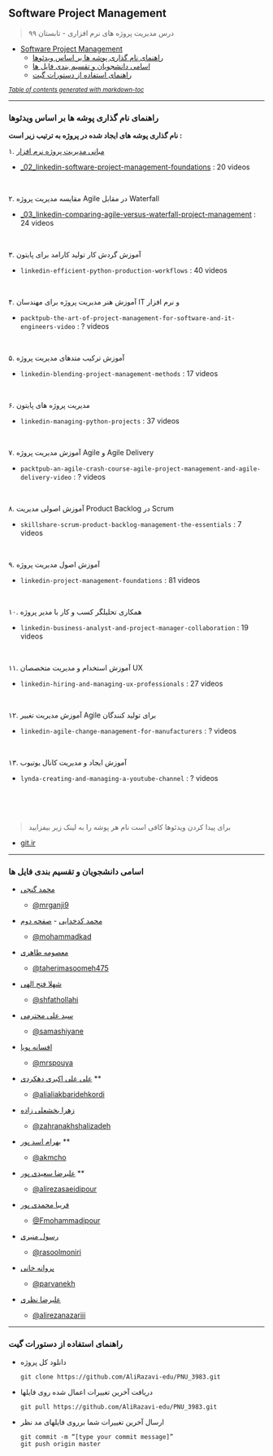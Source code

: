 ## Software Project Management

> درس مدیریت پروژه های نرم افزاری - تابستان ۹۹

- [Software Project Management](#software-project-management)
  * [راهنمای نام گذاری پوشه ها بر اساس ویدئوها](#راهنمای-نام-گذاری-پوشه-ها-بر-اساس-ویدئوها)
  * [اسامی دانشجویان و تقسیم بندی فایل ها](#اسامی-دانشجویان-و-تقسیم-بندی-فایل-ها)
  * [راهنمای استفاده از دستورات گیت](#راهنمای-استفاده-از-دستورات-گیت)

<small><i><a href='http://ecotrust-canada.github.io/markdown-toc/'>Table of contents generated with markdown-toc</a></i></small>

---
### راهنمای نام گذاری پوشه ها بر اساس ویدئوها

**نام گذاری پوشه های ایجاد شده در پروژه به ترتیب زیر است :**

۱. 
[مبانی مدیریت پروژه نرم افزار](https://git.ir/linkedin-software-project-management-foundations/)
- [_02_linkedin-software-project-management-foundations](https://github.com/AliRazavi-edu/PNU_3983/tree/master/SoftwareProjectManagement/_02_linkedin-software-project-management-foundations/en) : 20 videos

<br>

۲. مقایسه مدیریت پروژه Agile در مقابل Waterfall

- [_03_linkedin-comparing-agile-versus-waterfall-project-management](https://github.com/AliRazavi-edu/PNU_3983/tree/master/SoftwareProjectManagement/_03_linkedin-comparing-agile-versus-waterfall-project-management/en) : 24 videos

<br>

۳. آموزش گردش کار تولید کارامد برای پایتون
- `linkedin-efficient-python-production-workflows` : 40 videos

<br>

۴. آموزش هنر مدیریت پروژه برای مهندسان IT و نرم افزار
- `packtpub-the-art-of-project-management-for-software-and-it-engineers-video` : ? videos

<br>

۵. آموزش ترکیب متدهای مدیریت پروژه
- `linkedin-blending-project-management-methods` : 17 videos

<br>

۶. مدیریت پروژه های پایتون
- `linkedin-managing-python-projects` : 37 videos

<br>

۷. آموزش مدیریت پروژه Agile و Agile Delivery
- `packtpub-an-agile-crash-course-agile-project-management-and-agile-delivery-video` : ? videos

<br>

۸. آموزش اصولی مدیریت Product Backlog در Scrum
- `skillshare-scrum-product-backlog-management-the-essentials` : 7 videos

<br>

۹. آموزش اصول مدیریت پروژه
- `linkedin-project-management-foundations` : 81 videos

<br>

۱۰. همکاری تحلیلگر کسب و کار با مدیر پروژه
- `linkedin-business-analyst-and-project-manager-collaboration` : 19 videos

<br>

۱۱. آموزش استخدام و مدیریت متخصصان UX
- `linkedin-hiring-and-managing-ux-professionals` : 27 videos

<br>

۱۲. آموزش مدیریت تغییر Agile برای تولید کنندگان
- `linkedin-agile-change-management-for-manufacturers` : ? videos

<br>

۱۳. آموزش ایجاد و مدیریت کانال یوتیوب
- `lynda-creating-and-managing-a-youtube-channel` : ? videos

<br>
<br>
<br>

>برای پیدا کردن ویدئوها کافی است نام هر پوشه را به لینک زیر بیفزایید 
- [git.ir](https://git.ir/)
---
### اسامی دانشجویان و تقسیم بندی فایل ها


+ [محمد گنجی](https://mrganji9.github.io)  
  - [@mrganji9](https://github.com/mrganji9)

+ [محمد کدخدایی](https://mohammadkad.github.io) - [صفحه دوم](https://mohammadkad.github.io/resume/index.html)
  - [@mohammadkad](https://github.com/mohammadkad)

+ [معصومه طاهری](https://taherimasoomeh475.github.io)  
  -   [@taherimasoomeh475](https://github.com/taherimasoomeh475)

+ [شهلا فتح الهی](https://shfathollahi.github.io)  
  -  [@shfathollahi](https://github.com/shfathollahi)

+ [سید علی محترمی](https://samashiyane.github.io)  
  -  [@samashiyane](https://github.com/samashiyane)

+ [افسانه پویا](https://mrspouya.github.io)   
  -  [@mrspouya](https://github.com/mrspouya)

+ [علی علی اکبری دهکردی](https://alialiakkbaridehkordi.github.io)  **
   - [@alialiakbaridehkordi](https://github.com/alialiakkbaridehkordi)

+ [زهرا بخشعلی زاده](https://zahrabakhshalizadeh.github.io)   
   - [@zahranakhshalizadeh](https://github.com/zahrabakhshalizadeh)

+ [بهرام اسد پور](https://akmcho.github.io)  **
    - [@akmcho](https://github.com/akmcho)

+ [علیرضا سعیدی پور](https://alirezasaeidipour.github.io)  **
    - [@alirezasaeidipour](https://github.com/alirezasaeidipour)

+ [فریبا محمدی پور](https://Fmohammadipour.github.io)
    - [@Fmohammadipour](https://github.com/Fmohammadipour)
    
+ [رسول منیری](https://rasoolmoniri.github.io)
    - [@rasoolmoniri](https://github.com/rasoolmoniri)
    
+ [پروانه خانی](https://parvanekh.github.io)
   - [@parvanekh](https://github.com/parvanekh)
        
 + [علیرضا نظری](https://alirezanazariii.github.io)
    - [@alirezanazariii](https://github.com/alirezanazariii)
                
    
---
### راهنمای استفاده از دستورات گیت

- دانلود کل پروژه

      git clone https://github.com/AliRazavi-edu/PNU_3983.git
  
- دریافت آخرین تغییرات اعمال شده روی فایلها

      git pull https://github.com/AliRazavi-edu/PNU_3983.git

- ارسال آخرین تغییرات شما برروی فایلهای مد نظر

      git commit -m “[type your commit message]”
      git push origin master
